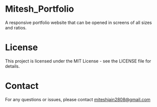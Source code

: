 # Mitesh_Portfolio
A responsive portfolio website that can be opened in screens of all sizes and ratios.

# License
This project is licensed under the MIT License - see the LICENSE file for details.

# Contact
For any questions or issues, please contact miteshjain2808@gmail.com
